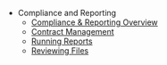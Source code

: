 
* Compliance and Reporting
  * [Compliance & Reporting Overview](compliance/compliance.md)
  * [Contract Management](compliance/contracts.md)
  * [Running Reports](compliance/reporting.md)
  * [Reviewing Files](compliance/audit.md)
